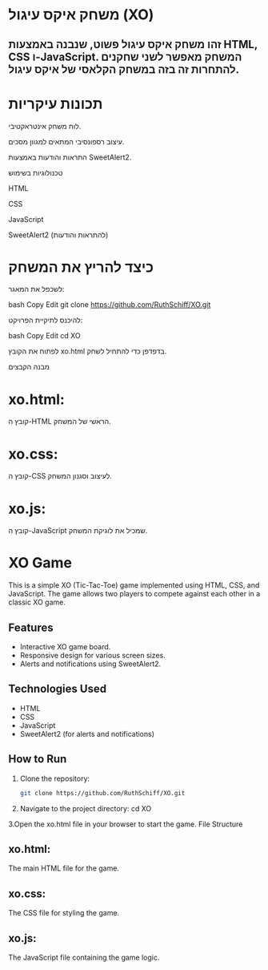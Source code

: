 # משחק איקס עיגול (XO)
## זהו משחק איקס עיגול פשוט, שנבנה באמצעות HTML, CSS ו-JavaScript. המשחק מאפשר לשני שחקנים להתחרות זה בזה במשחק הקלאסי של איקס עיגול.

# תכונות עיקריות
לוח משחק אינטראקטיבי.

עיצוב רספונסיבי המתאים למגוון מסכים.

התראות והודעות באמצעות SweetAlert2.

טכנולוגיות בשימוש

HTML

CSS

JavaScript

SweetAlert2 (להתראות והודעות)

# כיצד להריץ את המשחק
לשכפל את המאגר:

bash
Copy
Edit
git clone https://github.com/RuthSchiff/XO.git

להיכנס לתיקיית הפרויקט:

bash
Copy
Edit
cd XO

לפתוח את הקובץ xo.html בדפדפן כדי להתחיל לשחק.

מבנה הקבצים
# xo.html:
קובץ ה-HTML הראשי של המשחק.

# xo.css:
קובץ ה-CSS לעיצוב וסגנון המשחק.

# xo.js:
קובץ ה-JavaScript שמכיל את לוגיקת המשחק.


# XO Game

This is a simple XO (Tic-Tac-Toe) game implemented using HTML, CSS, and JavaScript. The game allows two players to compete against each other in a classic XO game.

## Features
- Interactive XO game board.
- Responsive design for various screen sizes.
- Alerts and notifications using SweetAlert2.

## Technologies Used
- HTML
- CSS
- JavaScript
- SweetAlert2 (for alerts and notifications)

## How to Run
1. Clone the repository:
   ```bash
   git clone https://github.com/RuthSchiff/XO.git
2. Navigate to the project directory:
  cd XO

  3.Open the xo.html file in your browser to start the game.
File Structure

## xo.html:
The main HTML file for the game.
## xo.css:
The CSS file for styling the game.
## xo.js:
The JavaScript file containing the game logic.
